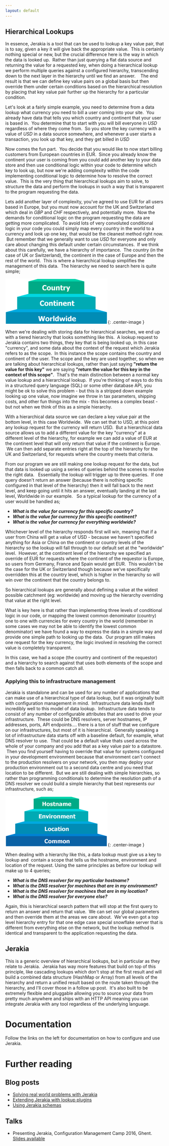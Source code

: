```yaml
---
layout: default
---
```


## Hierarchical Lookups

In essence, Jerakia is a tool that can be used to lookup a key value pair, that is to say, given a key it will give back the appropriate value.  This is certainly nothing special or new, but the crucial difference here is the way in which the data is looked up.  Rather than just querying a flat data source and returning the value for a requested key, when doing a hierarchical lookup we perform multiple queries against a configured hierarchy, transcending down to the next layer in the hierarchy until we find an answer.    The end result is that we can define key value pairs on a global basis but then override them under certain conditions based on the hierarchical resolution by placing that key value pair further up the hierarchy for a particular condition.

Let's look at a fairly simple example, you need to determine from a data lookup what currency you need to bill a user coming into your site.  You already have data that tells you which country and continent that your user is based in.  You determine that to start with you will bill everyone in _USD_ regardless of where they come from.  So you store the key currency with a value of _USD_ in a data source somewhere, and whenever a user starts a transaction, you look up that key, and they get billed in _USD_

Now comes the fun part.  You decide that you would like to now start billing customers from European countries in EUR.  Since you already know the continent your user is coming from you could add another key to your data store and then use conditional logic within your code to determine which key to look up, but now we're adding complexity within the code implementing conditional logic to determine how to resolve the correct value.  This is the very thing that hierarchical lookups aim to solve, to structure the data and perform the lookups in such a way that is transparent to the program requesting the data.

Lets add another layer of complexity, you've agreed to use EUR for all users based in Europe, but you must now account for the UK and Switzerland which deal in _GBP_ and _CHF_ respectively, and potentially more.  Now the demands for conditional logic on the program requesting the data are getting more complicated.  To avoid lots of very convoluted conditional logic in your code you could simply map every country in the world to a currency and look up one key, that would be the cleanest method right now.  But remember that we generally want to use _USD_ for everyone and only care about changing this default under certain circumstances.  If we think about this carefully, we have a hierarchy of importance.  The country (in the case of UK or Switzerland), the continent in the case of Europe and then the rest of the world.  This is where a hierarchical lookup simplifies the management of this data.  The hierarchy we need to search here is quite simple;


![A hierarchy](/images/currency.png){: .center-image }

When we're dealing with storing data for hierarchical searches, we end up with a tiered hierarchy that looks something like this.  A lookup request to Jerakia contains two things, they key that is being looked up, in this case "currency", and some data about the context of the request which Jerakia refers to as the scope.  In this instance the scope contains the country and continent of the user. The scope and the key are used together, so when we are talking about hierarchical lookups, rather than just saying **"return the value for this key"** we are saying **"return the value for this key in the context of this scope"**.  That's the main distinction between a normal key value lookup and a hierarchical lookup.  If you're thinking of ways to do this in a structured query language (SQL) or some other database API, you might be ok to solve this problem - but this is a stripped down example looking up one value, now imagine we throw in tax parameters, shipping costs, and other fun things into the mix - this becomes a complex beast - but not when we think of this as a simple hierarchy.

With a hierarchical data source we can declare a key value pair at the bottom level, in this case Worldwide.  We can set that to USD, at this point any lookup request for the currency will return USD.  But a hierarchical data source allows us to add a different value for the key "currency" at a different level of the hierarchy, for example we can add a value of EUR at the continent level that will only return that value if the continent is Europe.  We can then add separate entries right at the top of the hierarchy for the UK and Switzerland, for requests where the country meets that criteria.

From our program we are still making one lookup request for the data, but that data is looked up using a series of queries behind the scenes to resolve the right data.   Essentially the lookup will trigger up to three queries.  If one query doesn't return an answer (because there is nothing specific configured in that level of the hierarchy) then it will fall back to the next level, and keep going until it hits an answer, eventually landing at the last level, Worldwide in our example.   So a typical lookup for the currency of a user would be handled as;

* **_What is the value for currency for this specific country?_**
* **_What is the value for currency for this specific continent?_**
* **_What is the value for currency for everything worldwide?_**

Whichever level of the hierarchy responds first will win, meaning that if a user from China will get a value of USD - because we haven't specified anything for Asia or China on the continent or country levels of the hierarchy so the lookup will fall through to our default set at the "worldwide" level.  However, at the continent level of the hierarchy we specified an override of EUR for requests where the continent of the requestor is Europe, so users from Germany, France and Spain would get EUR.  This wouldn't be the case for the UK or Switzerland though because we've specifically overridden this at the country level, which is higher in the hierarchy so will win over the continent that the country belongs to.


So hierarchical lookups are generally about defining a value at the widest possible catchment (eg: worldwide) and moving up the hierarchy overriding that value at the right level.

What is key here is that rather than implementing three levels of conditional logic in our code, or mapping the lowest common denominator (country) one to one with currencies for every country in the world (remember in some cases we may not be able to identify the lowest common denominator) we have found a way to express the data in a simple way and provide one simple path to looking up the data.  Our program still makes one request for the key currency, the logic involved in resolving the correct value is completely transparent.

In this case, we had a scope (the country and continent of the requestor) and a hierarchy to search against that uses both elements of the scope and then falls back to a common catch all.


### Applying this to infrastructure management

Jerakia is standalone and can be used for any number of applications that can make use of a hierarchical type of data lookup, but it was originally built with configuration management in mind.  Infrastructure data lends itself incredibly well to this model of data lookup.  Infrastructure data tends to consist of any number of configurable attributes that are used to drive your infrastructure.  These could be DNS resolvers, server hostnames, IP addresses, ports, API endpoints.... there is a ton of stuff that we configure on our infrastructures, but most of it is hierarchical.  Generally speaking a lot of infrastructure data starts off with a baseline default, for example, what DNS resolver to use.  That could be a default value thats used across the whole of your company and you add that as a key value pair to a datastore.  Then you find yourself having to override that value for systems configured in your development environment because that environment can't connect to the production resolvers on your network, you then may deploy your production environment out to a second data centre and you need that location to be different.  But we are still dealing with simple hierarchies, so rather than programming conditionals to determine the resolution path of a DNS resolver we could build a simple hierarchy that best represents our infrastructure, such as;

![A hierarchy](/images/infra.png){: .center-image }


When dealing with a hierarchy like this, a data lookup must give us a key to lookup and  contain a scope that tells us the hostname, environment and location of the request. Using the same principles as before our lookup will make up to 4 queries;

* **_What is the DNS resolver for my particular hostname?_**
* **_What is the DNS resolver for machines that are in my environment?_**
* **_What is the DNS resolver for machines that are in my location?_**
* **_What is the DNS resolver for everyone else?_**

Again, this is hierarchical search pattern that will stop at the first query to return an answer and return that value.  We can set our global parameters and then override them at the areas we care about.  We've even got a top level hierarchy entry for that one edge case special snowflake server that is different from everything else on the network, but the lookup method is identical and transparent to the application requesting the data.

## Jerakia

This is a generic overview of hierarchical lookups, but in particular as they relate to Jerakia.  Jerakia has way more features that build on top of this principle, like cascading lookups which don't stop at the first result and will build a combined data structure (HashMap or Array) from all levels of the hierarchy and return a unified result based on the route taken through the hierarchy, and I'll cover those in a follow up post.  It's also built to be extremely flexible and pluggable allowing you to source your data from pretty much anywhere and ships with an HTTP API meaning you can integrate Jerakia with any tool regardless of the underlying language.


# Documentation

Follow the links on the left for documentation on how to configure and use Jerakia.

# Further reading

## Blog posts

* [Solving real world problems with Jerakia](http://www.craigdunn.org/2015/09/solving-real-world-problems-with-jerakia/)
* [Extending Jerakia with lookup plugins](http://www.craigdunn.org/2015/09/extending-jerakia-with-lookup-plugins/)
* [Using Jerakia schemas](http://www.craigdunn.org/2016/03/using-data-schemas-with-jerakia-0-5/)

## Talks

* Presenting Jerakia, Configuration Management Camp 2016, Ghent.  [Slides available](http://www.slideshare.net/CraigDunn3/solving-real-world-data-problems-with-jerakia)
